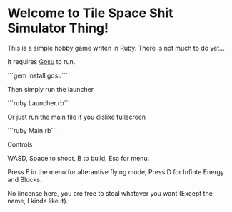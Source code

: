 # Welcome to Tile Space Shit Simulator Thing!
This is a simple hobby game writen in Ruby. There is not much to do yet...

It requires [Gosu](https://github.com/gosu/gosu) to run.

´´´gem install gosu´´´

Then simply run the launcher

´´´ruby Launcher.rb´´´

Or just run the main file if you dislike fullscreen

´´´ruby Main.rb´´´

Controls

WASD, Space to shoot, B to build, Esc for menu. 

Press F in the menu for alterantive flying mode, Press D for Infinte Energy and Blocks.


No lincense here, you are free to steal whatever you want (Except the name, I kinda like it).